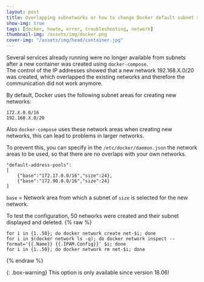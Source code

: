 ```yaml
---
layout: post
title: Overlapping subnetworks or how to change Docker default subnet size?
show-img: true
tags: [docker, howto, error, troubleshooting, network]
thumbnail-img: /assets/img/docker.png
cover-img: "/assets/img/head/container.jpg"
---
```


Several services already running were no longer available from subnets after a new container was created using `docker-compose`.   
The control of the IP addresses showed that a new network 192.168.X.0/20 was created, which overlapped the existing networks and therefore the communication did not work anymore. 

By default, Docker uses the following subnet areas for creating new networks:
```
172.X.0.0/16
192.168.X.0/20
```
Also `docker-compose` uses these network areas when creating new networks, this can lead to problems in larger networks. 

To prevent this, you can specify in the `/etc/docker/daemon.json` the network areas to be used, so that there are no overlaps with your own networks. 
```
"default-address-pools":
[
	{"base":"172.17.0.0/16","size":24},
	{"base":"172.90.0.0/16","size":24}
]
```

`base` = Network area from which a subnet of `size` is selected for the new network.


To test the configuration, 50 networks were created and their subnet displayed and deleted.
{% raw %}
```
for i in {1..50}; do docker network create net-$i; done
for i in $(docker network ls -q); do docker network inspect --format='{{.Name}} {{.IPAM.Config}}' $i; done
for i in {1..50}; do docker network rm net-$i; done
```
{% endraw %}

{: .box-warning}
This option is only available since version 18.06!